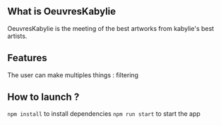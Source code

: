 ## What is OeuvresKabylie

OeuvresKabylie is the meeting of the best artworks from kabylie's best artists.

## Features

The user can make multiples things : filtering 



## How to launch ?

```npm install``` to install dependencies
```npm run start``` to start the app

